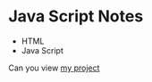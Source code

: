 # Java Script Notes
- HTML
- Java Script

Can you view [my project](https://panchenkonaz.github.io/notesJS/)


